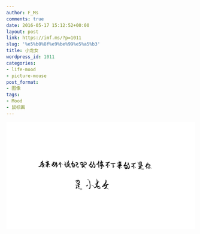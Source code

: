 ```yaml
---
author: F_Ms
comments: true
date: 2016-05-17 15:12:52+00:00
layout: post
link: https://imf.ms/?p=1011
slug: '%e5%b0%8f%e9%be%99%e5%a5%b3'
title: 小龙女
wordpress_id: 1011
categories:
- life-mood
- picture-mouse
post_format:
- 图像
tags:
- Mood
- 鼠标画
---
```


![原来那个说自己哭的停不下来的不是你，是小龙女_20160517](/img/post/wp/2016/05/原来那个说自己哭的停不下来的不是你，是小龙女_20160517.png)
